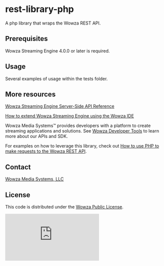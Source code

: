 # rest-library-php
A php library that wraps the Wowza REST API.

## Prerequisites
Wowza Streaming Engine 4.0.0 or later is required.

## Usage
Several examples of usage within the tests folder. 

## More resources
[Wowza Streaming Engine Server-Side API Reference](https://www.wowza.com/resources/WowzaStreamingEngine_ServerSideAPI.pdf)

[How to extend Wowza Streaming Engine using the Wowza IDE](https://www.wowza.com/forums/content.php?759-How-to-extend-Wowza-Streaming-Engine-using-the-Wowza-IDE)

Wowza Media Systems™ provides developers with a platform to create streaming applications and solutions. See [Wowza Developer Tools](https://www.wowza.com/resources/developers) to learn more about our APIs and SDK.

For examples on how to leverage this library, check out [How to use PHP to make requests to the Wowza REST API](https://www.wowza.com/forums/content.php?872-How-to-use-PHP-to-make-requests-to-the-Wowza-REST-API).

## Contact
[Wowza Media Systems, LLC](https://www.wowza.com/contact)

## License
This code is distributed under the [Wowza Public License](https://github.com/WowzaMediaSystems/rest-library-php/blob/master/LICENSE.txt).

![alt tag](http://wowzalogs.com/stats/githubimage.php?plugin=rest-library-php)
